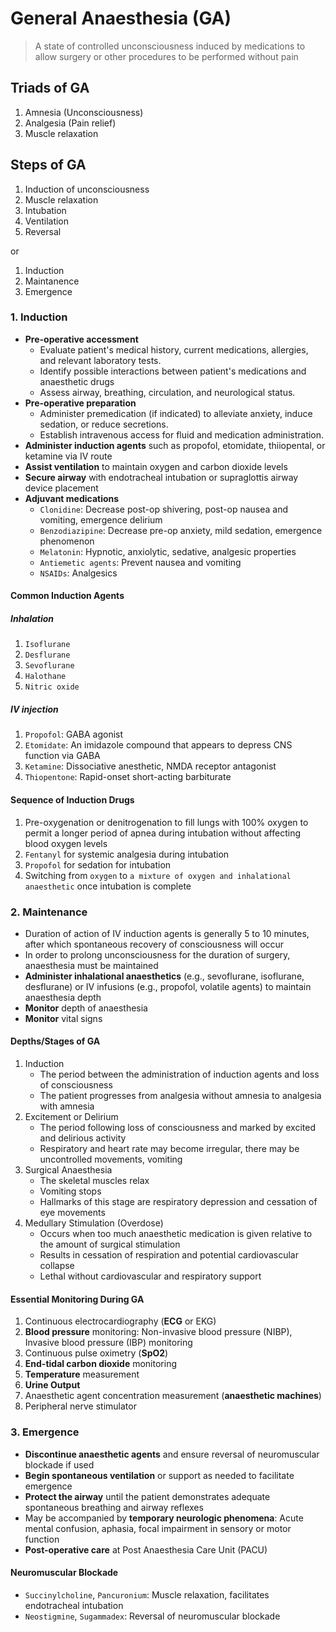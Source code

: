 # General Anaesthesia (GA)

> A state of controlled unconsciousness induced by medications to allow surgery or other procedures to be performed without pain

## Triads of GA

1. Amnesia (Unconsciousness)
1. Analgesia (Pain relief)
1. Muscle relaxation

## Steps of GA

1. Induction of unconsciousness
1. Muscle relaxation
1. Intubation
1. Ventilation
1. Reversal

or

1. Induction
1. Maintanence
1. Emergence

### 1. Induction

- **Pre-operative accessment**
  - Evaluate patient's medical history, current medications, allergies, and relevant laboratory tests.
  - Identify possible interactions between patient's medications and anaesthetic drugs
  - Assess airway, breathing, circulation, and neurological status.
- **Pre-operative preparation**
  - Administer premedication (if indicated) to alleviate anxiety, induce sedation, or reduce secretions.
  - Establish intravenous access for fluid and medication administration.
- **Administer induction agents** such as propofol, etomidate, thiiopental, or ketamine via IV route
- **Assist ventilation** to maintain oxygen and carbon dioxide levels
- **Secure airway** with endotracheal intubation or supraglottis airway device placement
- **Adjuvant medications**
  - `Clonidine`: Decrease post-op shivering, post-op nausea and vomiting, emergence delirium
  - `Benzodiazipine`: Decrease pre-op anxiety, mild sedation, emergence phenomenon
  - `Melatonin`: Hypnotic, anxiolytic, sedative, analgesic properties
  - `Antiemetic agents`: Prevent nausea and vomiting
  - `NSAIDs`: Analgesics

#### Common Induction Agents

##### Inhalation

1. `Isoflurane`
1. `Desflurane`
1. `Sevoflurane`
1. `Halothane`
1. `Nitric oxide`

##### IV injection

1. `Propofol`: GABA agonist
1. `Etomidate`: An imidazole compound that appears to depress CNS function via GABA
1. `Ketamine`: Dissociative anesthetic, NMDA receptor antagonist
1. `Thiopentone`: Rapid-onset short-acting barbiturate

#### Sequence of Induction Drugs

1. Pre-oxygenation or denitrogenation to fill lungs with 100% oxygen to permit a longer period of apnea during intubation without affecting blood oxygen levels
1. `Fentanyl` for systemic analgesia during intubation
1. `Propofol` for sedation for intubation
1. Switching from `oxygen` to `a mixture of oxygen and inhalational anaesthetic` once intubation is complete

### 2. Maintenance

- Duration of action of IV induction agents is generally 5 to 10 minutes, after which spontaneous recovery of consciousness will occur
- In order to prolong unconsciousness for the duration of surgery, anaesthesia must be maintained
- **Administer inhalational anaesthetics** (e.g., sevoflurane, isoflurane, desflurane) or IV infusions (e.g., propofol, volatile agents) to maintain anaesthesia depth
- **Monitor** depth of anaesthesia
- **Monitor** vital signs

#### Depths/Stages of GA

1. Induction
   - The period between the administration of induction agents and loss of consciousness
   - The patient progresses from analgesia without amnesia to analgesia with amnesia
1. Excitement or Delirium
   - The period following loss of consciousness and marked by excited and delirious activity
   - Respiratory and heart rate may become irregular, there may be uncontrolled movements, vomiting
1. Surgical Anaesthesia
   - The skeletal muscles relax
   - Vomiting stops
   - Hallmarks of this stage are respiratory depression and cessation of eye movements
1. Medullary Stimulation (Overdose)
   - Occurs when too much anaesthetic medication is given relative to the amount of surgical stimulation
   - Results in cessation of respiration and potential cardiovascular collapse
   - Lethal without cardiovascular and respiratory support

#### Essential Monitoring During GA

1. Continuous electrocardiography (**ECG** or EKG)
1. **Blood pressure** monitoring: Non-invasive blood pressure (NIBP), Invasive blood pressure (IBP) monitoring
1. Continuous pulse oximetry (**SpO2**)
1. **End-tidal carbon dioxide** monitoring
1. **Temperature** measurement
1. **Urine Output**
1. Anaesthetic agent concentration measurement (**anaesthetic machines**)
1. Peripheral nerve stimulator

### 3. Emergence

- **Discontinue anaesthetic agents** and ensure reversal of neuromuscular blockade if used
- **Begin spontaneous ventilation** or support as needed to facilitate emergence
- **Protect the airway** until the patient demonstrates adequate spontaneous breathing and airway reflexes
- May be accompanied by **temporary neurologic phenomena**: Acute mental confusion, aphasia, focal impairment in sensory or motor function
- **Post-operative care** at Post Anaesthesia Care Unit (PACU)

#### Neuromuscular Blockade

- `Succinylcholine`, `Pancuronium`: Muscle relaxation, facilitates endotracheal intubation
- `Neostigmine`, `Sugammadex`: Reversal of neuromuscular blockade
